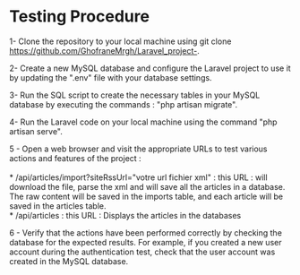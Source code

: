 
<p align="center">
<h1>Testing Procedure</h1>
</p>

1- Clone the repository to your local machine using git clone https://github.com/GhofraneMrgh/Laravel_project-.


2- Create a new MySQL database and configure the Laravel project to use it by updating the ".env" file with your database settings.

3- Run the SQL script to create the necessary tables in your MySQL database by executing the commands : "php artisan migrate".

4- Run the Laravel code on your local machine using the command "php artisan serve".

5 - Open a web browser and visit the appropriate URLs to test various actions and features of the project :  
   <br> * /api/articles/import?siteRssUrl="votre url fichier xml" : this URL : will download the file, parse the xml and will save all the articles in a database. The raw content will be saved in the imports table, and each article will be saved in the articles table.
   <br> * /api/articles : this URL : Displays the articles in the databases

6 - Verify that the actions have been performed correctly by checking the database for the expected results. For example, if you created a new user account during the authentication test, check that the user account was created in the MySQL database.
